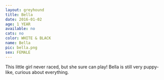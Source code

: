 ```yaml
---
layout: greyhound
title: Bella
date: 2016-01-02
age: 1 YEAR
available: no
cats: no
color: WHITE & BLACK
name: Bella
pic: bella.png
sex: FEMALE
---
```


This little girl never raced, but she sure can play! Bella is still very puppy-like, curious
about everything.

